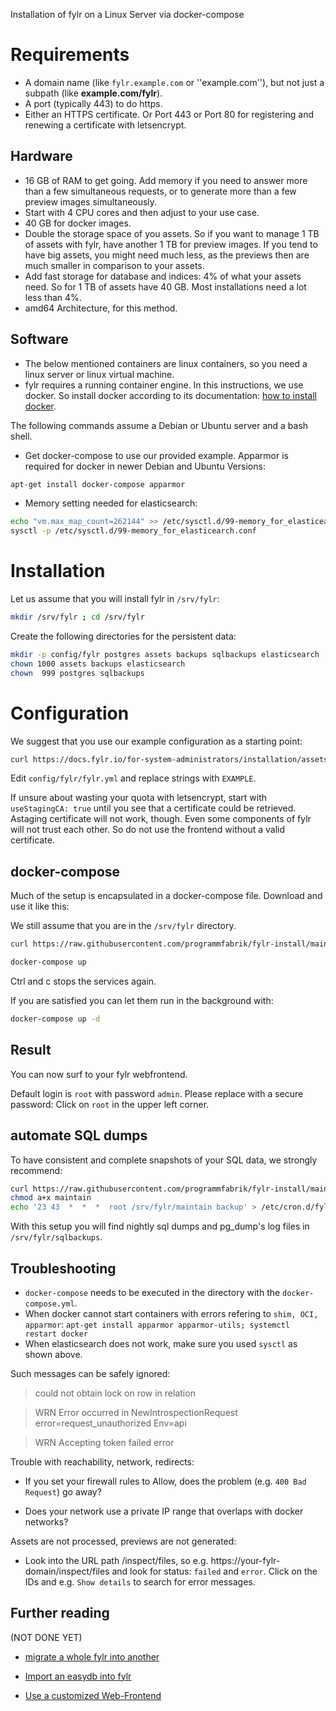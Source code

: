 Installation of fylr on a Linux Server via docker-compose

# Requirements

* A domain name (like `fylr.example.com` or ''example.com''), but not just a subpath (like **example.com/fylr**).
* A port (typically 443) to do https.
* Either an HTTPS certificate. Or Port 443 or Port 80 for registering and renewing a certificate with letsencrypt.

## Hardware
* 16 GB of RAM to get going. Add memory if you need to answer more than a few simultaneous requests, or to generate more than a few preview images simultaneously.
* Start with 4 CPU cores and then adjust to your use case.
* 40 GB for docker images.
* Double the storage space of you assets. So if you want to manage 1 TB of assets with fylr, have another 1 TB for preview images. If you tend to have big assets, you might need much less, as the previews then are much smaller in comparison to your assets.
* Add fast storage for database and indices: 4% of what your assets need. So for 1 TB of assets have 40 GB. Most installations need a lot less than 4%.
* amd64 Architecture, for this method.

## Software
* The below mentioned containers are linux containers, so you need a linux server or linux virtual machine.
* fylr requires a running container engine. In this instructions, we use docker. So install docker according to its documentation: [how to install docker](https://docs.docker.com/engine/install/#server).

The following commands assume a Debian or Ubuntu server and a bash shell.

* Get docker-compose to use our provided example. Apparmor is required for docker in newer Debian and Ubuntu Versions:

```bash
apt-get install docker-compose apparmor
```

* Memory setting needed for elasticsearch:

```bash
echo "vm.max_map_count=262144" >> /etc/sysctl.d/99-memory_for_elasticearch.conf
sysctl -p /etc/sysctl.d/99-memory_for_elasticearch.conf
```

# Installation

Let us assume that you will install fylr in `/srv/fylr`:

```bash
mkdir /srv/fylr ; cd /srv/fylr
```

Create the following directories for the persistent data:

```bash
mkdir -p config/fylr postgres assets backups sqlbackups elasticsearch
chown 1000 assets backups elasticsearch
chown  999 postgres sqlbackups
```

# Configuration

We suggest that you use our example configuration as a starting point:

```bash
curl https://docs.fylr.io/for-system-administrators/installation/assets/fylr.yml -o config/fylr/fylr.yml
```

Edit `config/fylr/fylr.yml` and replace strings with `EXAMPLE`.

If unsure about wasting your quota with letsencrypt, start with `useStagingCA: true` until you see that a certificate could be retrieved. Astaging certificate will not work, though. Even some components of fylr will not trust each other. So do not use the frontend without a valid certificate.

## docker-compose

Much of the setup is encapsulated in a docker-compose file. Download and use it like this:

We still assume that you are in the `/srv/fylr` directory.

```bash
curl https://raw.githubusercontent.com/programmfabrik/fylr-install/main/docker/docker-compose.yml -o docker-compose.yml

docker-compose up
```

Ctrl and c stops the services again.

If you are satisfied you can let them run in the background with:

```bash
docker-compose up -d
```

## Result

You can now surf to your fylr webfrontend.

Default login is `root` with password `admin`. Please replace with a secure password: Click on `root` in the upper left corner.

## automate SQL dumps

To have consistent and complete snapshots of your SQL data, we strongly recommend:

```bash
curl https://raw.githubusercontent.com/programmfabrik/fylr-install/main/docker/maintain -o maintain
chmod a+x maintain
echo '23 43  *  *  *  root /srv/fylr/maintain backup' > /etc/cron.d/fylr-sql-backup
```

With this setup you will find nightly sql dumps and pg_dump's log files in `/srv/fylr/sqlbackups`.

## Troubleshooting

* `docker-compose` needs to be executed in the directory with the `docker-compose.yml`.
* When docker cannot start containers with errors refering to `shim, OCI, apparmor`: `apt-get install apparmor apparmor-utils; systemctl restart docker`
* When elasticsearch does not work, make sure you used `sysctl` as shown above.

Such messages can be safely ignored:
> could not obtain lock on row in relation

> WRN Error occurred in NewIntrospectionRequest error=request_unauthorized Env=api

> WRN Accepting token failed error

Trouble with reachability, network, redirects:

* If you set your firewall rules to Allow, does the problem (e.g. `400 Bad Request`) go away?

* Does your network use a private IP range that overlaps with docker networks? 

Assets are not processed, previews are not generated:

* Look into the URL path /inspect/files, so e.g. https://your-fylr-domain/inspect/files and look for status: `failed` and `error`. Click on the IDs and e.g. `Show details` to search for error messages.

## Further reading

(NOT DONE YET)

* [migrate a whole fylr into another](../migration/fylr-to-fylr.md)

* [Import an easydb into fylr](../migration/easydb5-to-fylr.md)

* [Use a customized Web-Frontend](../configuration/custom-webfrontend.md)

